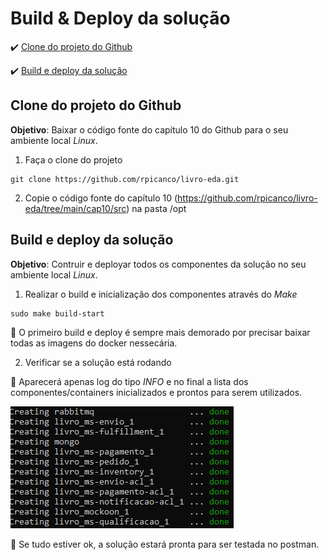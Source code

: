 <h1>Build & Deploy da solução</h1>

:heavy_check_mark: [Clone do projeto do Github](#clone-projeto-github)

:heavy_check_mark: [Build e deploy da solução](#build-deploy-solução)

## Clone do projeto do Github

**Objetivo**: Baixar o código fonte do capítulo 10 do Github para o seu ambiente local _Linux_.

1. Faça o clone do projeto

```
git clone https://github.com/rpicanco/livro-eda.git
``` 

2. Copie o código fonte do capítulo 10 (https://github.com/rpicanco/livro-eda/tree/main/cap10/src) na pasta /opt

## Build e deploy da solução

**Objetivo**: Contruir e deployar todos os componentes da solução no seu ambiente local _Linux_.

1. Realizar o build e inicialização dos componentes através do _Make_

```
sudo make build-start
```

:loudspeaker: O primeiro build e deploy é sempre mais demorado por precisar baixar todas as imagens do docker nessecária.

2. Verificar se a solução está rodando

:loudspeaker: Aparecerá apenas log do tipo _INFO_ e no final a lista dos componentes/containers inicializados e prontos para serem utilizados.

<img src="/cap10/imagens/build-start-sucesso.png">

:loudspeaker: Se tudo estiver ok, a solução estará pronta para ser testada no postman.

 